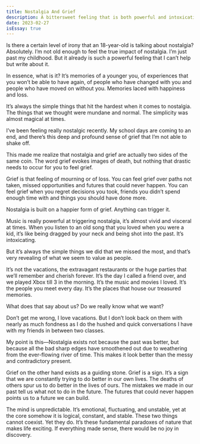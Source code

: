 ```yaml
---
title: Nostalgia And Grief
description: A bittersweet feeling that is both powerful and intoxicating.
date: 2023-02-27
isEssay: true
---
```


Is there a certain level of irony that an 18-year-old is talking about nostalgia? Absolutely. I’m not old enough to feel the true impact of nostalgia. I’m just past my childhood. But it already is such a powerful feeling that I can’t help but write about it.

In essence, what is it? It’s memories of a younger you, of experiences that you won’t be able to have again, of people who have changed with you and people who have moved on without you. Memories laced with happiness and loss.

It’s always the simple things that hit the hardest when it comes to nostalgia. The things that we thought were mundane and normal. The simplicity was almost magical at times.

I’ve been feeling really nostalgic recently. My school days are coming to an end, and there’s this deep and profound sense of grief that I’m not able to shake off.

This made me realize that nostalgia and grief are actually two sides of the same coin. The word grief evokes images of death, but nothing that drastic needs to occur for you to feel grief.

Grief is that feeling of mourning or of loss. You can feel grief over paths not taken, missed opportunities and futures that could never happen. You can feel grief when you regret decisions you took, friends you didn’t spend enough time with and things you should have done more.

Nostalgia is built on a happier form of grief. Anything can trigger it.

Music is really powerful at triggering nostalgia, it’s almost vivid and visceral at times. When you listen to an old song that you loved when you were a kid, it’s like being dragged by your neck and being shot into the past. It’s intoxicating.

But it’s always the simple things we did that we missed the most, and that’s very revealing of what we seem to value as people.

It’s not the vacations, the extravagant restaurants or the huge parties that we’ll remember and cherish forever. It’s the day I called a friend over, and we played Xbox till 3 in the morning. It’s the music and movies I loved. It’s the people you meet every day. It’s the places that house our treasured memories.

What does that say about us? Do we really know what we want?

Don’t get me wrong, I love vacations. But I don’t look back on them with nearly as much fondness as I do the hushed and quick conversations I have with my friends in between two classes.

My point is this—Nostalgia exists not because the past was better, but because all the bad sharp edges have smoothened out due to weathering from the ever-flowing river of time. This makes it look better than the messy and contradictory present.

Grief on the other hand exists as a guiding stone. Grief is a sign. It’s a sign that we are constantly trying to do better in our own lives. The deaths of others spur us to do better in the lives of ours. The mistakes we made in our past tell us what not to do in the future. The futures that could never happen points us to a future we can build.

The mind is unpredictable. It’s emotional, fluctuating, and unstable, yet at the core somehow it is logical, constant, and stable. These two things cannot coexist. Yet they do. It’s these fundamental paradoxes of nature that makes life exciting. If everything made sense, there would be no joy in discovery.
